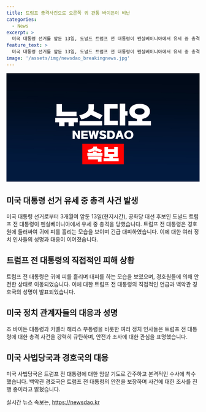 ```yaml
---
title: 트럼프 총격사건으로 오른쪽 귀 관통 바이든이 비난
categories:
  - News
excerpt: >
  미국 대통령 선거를 앞둔 13일, 도널드 트럼프 전 대통령이 펜실베이니아에서 유세 중 총격을 당했다. 오른쪽 귀를 스쳐 지나간 총알에 경호원에게 지켜졌으며, 총격범은 사망했다. 미국 사법당국은 암살 시도로 본격 수사 중이다. 트럼프 전 대통령은 안전한 상태이며, 바이든 대통령과 해리스 부통령은 이를 규탄하고 안전을 기원했다. 현지 경찰과 비밀경호국은 사건을 조사 중이며, 추가 정보는 공개될 예정이다.
feature_text: >
  미국 대통령 선거를 앞둔 13일, 도널드 트럼프 전 대통령이 펜실베이니아에서 유세 중 총격을 당했다. 오른쪽 귀를 스쳐 지나간 총알에 경호원에게 지켜졌으며, 총격범은 사망했다. 미국 사법당국은 암살 시도로 본격 수사 중이다. 트럼프 전 대통령은 안전한 상태이며, 바이든 대통령과 해리스 부통령은 이를 규탄하고 안전을 기원했다. 현지 경찰과 비밀경호국은 사건을 조사 중이며, 추가 정보는 공개될 예정이다.
image: '/assets/img/newsdao_breakingnews.jpg'
---
```


<p><img src="/assets/img/newsdao_breakingnews.jpg" alt="koreaapp 속보" /></p>

<h2 data-ke-size="size26">미국 대통령 선거 유세 중 총격 사건 발생</h2>

<p data-ke-size="size16">미국 대통령 선거로부터 3개월여 앞둔 13일(현지시간), 공화당 대선 후보인 도널드 트럼프 전 대통령이 펜실베이니아에서 유세 중 총격을 당했습니다. 트럼프 전 대통령은 경호원에 둘러싸여 귀에 피를 흘리는 모습을 보이며 긴급 대피하였습니다. 이에 대한 여러 정치 인사들의 성명과 대응이 이어졌습니다.</p>

<h2 data-ke-size="size26">트럼프 전 대통령의 직접적인 피해 상황</h2>

<p data-ke-size="size16">트럼프 전 대통령은 귀에 피를 흘리며 대피를 하는 모습을 보였으며, 경호원들에 의해 안전한 상태로 이동되었습니다. 이에 대한 트럼프 전 대통령의 직접적인 언급과 백악관 경호국의 성명이 발표되었습니다.</p>

<h2 data-ke-size="size26">미국 정치 관계자들의 대응과 성명</h2>

<p data-ke-size="size16">조 바이든 대통령과 카멜라 해리스 부통령을 비롯한 여러 정치 인사들은 트럼프 전 대통령에 대한 총격 사건을 강력히 규탄하며, 안전과 조사에 대한 관심을 표명했습니다.</p>

<h2 data-ke-size="size26">미국 사법당국과 경호국의 대응</h2>

<p data-ke-size="size16">미국 사법당국은 트럼프 전 대통령에 대한 암살 기도로 간주하고 본격적인 수사에 착수했습니다. 백악관 경호국은 트럼프 전 대통령의 안전을 보장하며 사건에 대한 조사를 진행 중이라고 밝혔습니다.</p>
실시간 뉴스 속보는, <a href="https://newsdao.kr" rel="dofollow">https://newsdao.kr</a>


